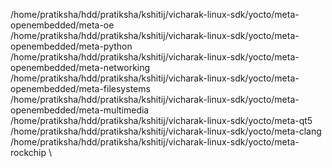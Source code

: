 /home/pratiksha/hdd/pratiksha/kshitij/vicharak-linux-sdk/yocto/meta-openembedded/meta-oe \
  /home/pratiksha/hdd/pratiksha/kshitij/vicharak-linux-sdk/yocto/meta-openembedded/meta-python \
  /home/pratiksha/hdd/pratiksha/kshitij/vicharak-linux-sdk/yocto/meta-openembedded/meta-networking \
  /home/pratiksha/hdd/pratiksha/kshitij/vicharak-linux-sdk/yocto/meta-openembedded/meta-filesystems \
  /home/pratiksha/hdd/pratiksha/kshitij/vicharak-linux-sdk/yocto/meta-openembedded/meta-multimedia \
  /home/pratiksha/hdd/pratiksha/kshitij/vicharak-linux-sdk/yocto/meta-qt5 \
  /home/pratiksha/hdd/pratiksha/kshitij/vicharak-linux-sdk/yocto/meta-clang \
  /home/pratiksha/hdd/pratiksha/kshitij/vicharak-linux-sdk/yocto/meta-rockchip \
